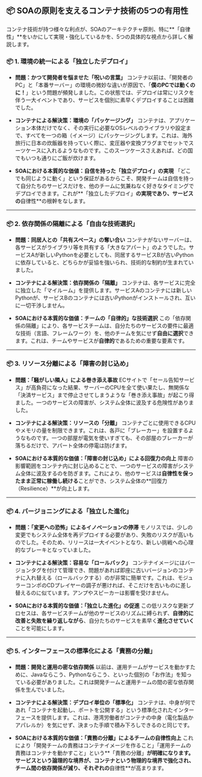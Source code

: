 ## 📦 SOAの原則を支えるコンテナ技術の5つの有用性

コンテナ技術が持つ様々な利点が、SOAのアーキテクチャ原則、特に**「自律性」**をいかにして実現・強化しているかを、5つの具体的な視点から詳しく解説します。

### 📦 1. 環境の統一による「独立したデプロイ」

* **問題：かつて開発者を悩ませた「呪いの言葉」**
    コンテナ以前は、「開発者のPC」と「本番サーバー」の環境の微妙な違いが原因で、「**僕のPCでは動くのに！**」という問題が頻発しました。この状態では、デプロイは常にリスクを伴う一大イベントであり、サービスを個別に素早くデプロイすることは困難でした。

* **コンテナによる解決策：環境の「パッケージング」**
    コンテナは、アプリケーション本体だけでなく、その実行に必要なOSレベルのライブラリや設定まで、すべてを一つの箱（イメージ）にパッケージングします。これは、海外旅行に日本の炊飯器を持っていく際に、変圧器や変換プラグまでセットでスーツケースに入れるようなものです。このスーツケースさえあれば、どの国でもいつも通りにご飯が炊けます。

* **SOAにおける本質的な価値：自信を持った「独立デプロイ」の実現**
    「どこでも同じように動く」という保証があるからこそ、開発チームは自信を持って自分たちのサービスだけを、他のチームに気兼ねなく好きなタイミングでデプロイできます。これが**「独立したデプロイ」**の実現であり、サービスの**自律性**の根幹をなします。

---
### 📦 2. 依存関係の隔離による「自由な技術選択」

* **問題：同居人との「共有スペース」の奪い合い**
    コンテナがないサーバーは、各サービスがライブラリ等を共有する「大きなアパート」のようでした。サービスAが新しいPythonを必要としても、同居するサービスBが古いPythonに依存していると、どちらかが妥協を強いられ、技術的な制約が生まれていました。

* **コンテナによる解決策：依存関係の「隔離」**
    コンテナは、各サービスに完全に独立した「マイルーム」を提供します。サービスAのコンテナには新しいPythonが、サービスBのコンテナには古いPythonがインストールされ、互いに一切干渉しません。

* **SOAにおける本質的な価値：チームの「自律的」な技術選択**
    この「依存関係の隔離」により、各サービスチームは、自分たちのサービスの要件に最適な技術（言語、フレームワーク）を、他のチームを気にせず**自由に選択**できます。これは、チームやサービスが**自律的**であるための重要な要素です。

---
### 📦 3. リソース分離による「障害の封じ込め」

* **問題：「騒がしい隣人」による巻き添え事故**
    ECサイトで「セール告知サービス」が高負荷になった結果、サーバーのCPUを全て使い果たし、無関係な「決済サービス」まで停止させてしまうような「巻き添え事故」が起こり得ました。一つのサービスの障害が、システム全体に波及する危険性がありました。

* **コンテナによる解決策：リソースの「分離」**
    コンテナごとに使用できるCPUやメモリの量を制限できます。これは、各戸に「ブレーカー」を設置するようなものです。一つの部屋が電気を使いすぎても、その部屋のブレーカーが落ちるだけで、アパート全体の停電は防げます。

* **SOAにおける本質的な価値：「障害の封じ込め」による回復力の向上**
    障害の影響範囲をコンテナ内に封じ込めることで、一つのサービスの障害がシステム全体に波及するのを防ぎます。これにより、他のサービスは**自律性を保ったまま正常に稼働し続ける**ことができ、システム全体の**回復力（Resilience）**が向上します。

---
### 📦 4. バージョニングによる「独立した進化」

* **問題：「変更への恐怖」によるイノベーションの停滞**
    モノリスでは、少しの変更でもシステム全体を再デプロイする必要があり、失敗のリスクが高いものでした。そのため、リリースは一大イベントとなり、新しい挑戦への心理的なブレーキとなっていました。

* **コンテナによる解決策：容易な「ロールバック」**
    コンテナイメージにはバージョンタグを付けて管理でき、問題があれば即座に古いバージョンのコンテナに入れ替える（ロールバックする）のが非常に簡単です。これは、モジュラーコンポのCDプレイヤーの調子が悪ければ、そこだけを古いものに差し替えるのに似ています。アンプやスピーカーは影響を受けません。

* **SOAにおける本質的な価値：「独立した進化」の促進**
    この低リスクな更新プロセスは、各サービスチームが他のサービスのリズムに縛られず、**自律的に改善と失敗を繰り返しながら**、自分たちのサービスを素早く**進化させていく**ことを可能にします。

---
### 📦 5. インターフェースの標準化による「責務の分離」

* **問題：開発と運用の密な依存関係**
    以前は、運用チームがサービスを動かすために、Javaならこう、Pythonならこう、といった個別の「お作法」を知っている必要がありました。これは開発チームと運用チームの間の密な依存関係を生んでいました。

* **コンテナによる解決策：デプロイ単位の「標準化」**
    コンテナは、中身が何であれ「コンテナを起動し、ポートを公開する」という標準化されたインターフェースを提供します。これは、港湾労働者がコンテナの中身（電化製品かアパレルか）を気にせず、決まった手順で積み下ろしできるのと同じです。

* **SOAにおける本質的な価値：「責務の分離」によるチームの自律性向上**
    これにより「開発チームの責務はコンテナイメージを作ること」「運用チームの責務はコンテナを動かすこと」という**「責務の分離」**が明確になります。サービスという論理的な境界が、コンテナという物理的な境界で強化され、チーム間の依存関係が減り、それぞれの**自律性**が高まります。

